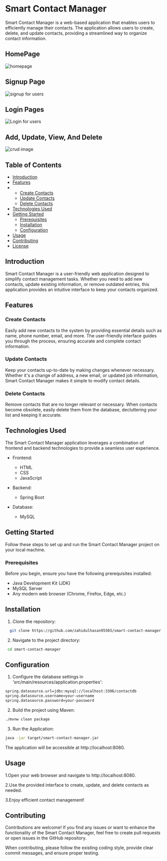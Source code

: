 # Smart Contact Manager

Smart Contact Manager is a web-based application that enables users to efficiently manage their contacts. The application allows users to create, delete, and update contacts, providing a streamlined way to organize contact information.

## HomePage
![homepage](https://github.com/zahidulhasan95503/smart-contact-manager/assets/102205229/29a09cbe-5d14-43df-91d2-d5926def2043)
## Signup Page
![signup for users](https://github.com/zahidulhasan95503/smart-contact-manager/assets/102205229/b17589f9-8db3-4a5c-ace2-018f3213b210)
## Login Pages
![Login for users](https://github.com/zahidulhasan95503/smart-contact-manager/assets/102205229/8560f853-d7e0-4ba6-9813-04d72df3a736)

## Add, Update, View, And Delete
![crud image](https://github.com/zahidulhasan95503/smart-contact-manager/assets/102205229/39271d57-1cc4-4ded-8fca-ac4ad232b494)


## Table of Contents

- [Introduction](#introduction)
- [Features](#features)
- - [Create Contacts](#create-contacts)
  - [Update Contacts](#update-contacts)
  - [Delete Contacts](#delete-contacts)
- [Technologies Used](#technologies-used)
- [Getting Started](#getting-started)
  - [Prerequisites](#prerequisites)
  - [Installation](#installation)
  - [Configuration](#configuration)
- [Usage](#usage)
- [Contributing](#contributing)
- [License](#license)

## Introduction

Smart Contact Manager is a user-friendly web application designed to simplify contact management tasks. Whether you need to add new contacts, update existing information, or remove outdated entries, this application provides an intuitive interface to keep your contacts organized.

## Features

### Create Contacts

Easily add new contacts to the system by providing essential details such as name, phone number, email, and more. The user-friendly interface guides you through the process, ensuring accurate and complete contact information.

### Update Contacts

Keep your contacts up-to-date by making changes whenever necessary. Whether it's a change of address, a new email, or updated job information, Smart Contact Manager makes it simple to modify contact details.

### Delete Contacts

Remove contacts that are no longer relevant or necessary. When contacts become obsolete, easily delete them from the database, decluttering your list and keeping it accurate.

## Technologies Used

The Smart Contact Manager application leverages a combination of frontend and backend technologies to provide a seamless user experience.

- Frontend:
  - HTML
  - CSS
  - JavaScript

- Backend:
  - Spring Boot

- Database:
  - MySQL

## Getting Started

Follow these steps to set up and run the Smart Contact Manager project on your local machine.

### Prerequisites

Before you begin, ensure you have the following prerequisites installed:

- Java Development Kit (JDK)
- MySQL Server
- Any modern web browser (Chrome, Firefox, Edge, etc.)


## Installation

1. Clone the repository:

```bash
  git clone https://github.com/zahidulhasan95503/smart-contact-manager.git
```
2. Navigate to the project directory:    

```bash
 cd smart-contact-manager
```
## Configuration

1. Configure the database settings in 'src/main/resources/application.properties':

```bash
spring.datasource.url=jdbc:mysql://localhost:3306/contactdb
spring.datasource.username=your-username
spring.datasource.password=your-password
```

2. Build the project using Maven:

```bash
./mvnw clean package
```

3. Run the Application:

```bash
java -jar target/smart-contact-manager.jar
```
The application will be accessible at http://localhost:8080.


## Usage

1.Open your web browser and navigate to http://localhost:8080.

2.Use the provided interface to create, update, and delete contacts as needed.

3.Enjoy efficient contact management!


## Contributing

Contributions are welcome! If you find any issues or want to enhance the functionality of the Smart Contact Manager, feel free to create pull requests or open issues in the GitHub repository.

When contributing, please follow the existing coding style, provide clear commit messages, and ensure proper testing.

